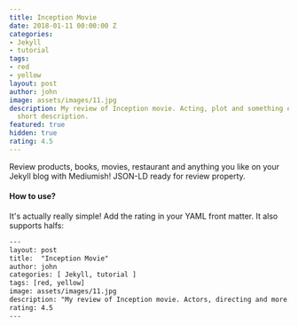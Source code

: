 ```yaml
---
title: Inception Movie
date: 2018-01-11 00:00:00 Z
categories:
- Jekyll
- tutorial
tags:
- red
- yellow
layout: post
author: john
image: assets/images/11.jpg
description: My review of Inception movie. Acting, plot and something else in this
  short description.
featured: true
hidden: true
rating: 4.5
---
```


Review products, books, movies, restaurant and anything you like on your Jekyll blog with Mediumish! JSON-LD ready for review property.

#### How to use?

It's actually really simple! Add the rating in your YAML front matter. It also supports halfs:

```html
---
layout: post
title:  "Inception Movie"
author: john
categories: [ Jekyll, tutorial ]
tags: [red, yellow]
image: assets/images/11.jpg
description: "My review of Inception movie. Actors, directing and more."
rating: 4.5
---
```
